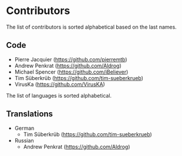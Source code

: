 # Contributors

The list of contributors is sorted alphabetical based on the last names. 

## Code
* Pierre Jacquier (https://github.com/pierremtb)
* Andrew Penkrat (https://github.com/Aldrog)
* Michael Spencer (https://github.com/iBeliever)
* Tim Süberkrüb (https://github.com/tim-sueberkrueb)
* VirusKa (https://github.com/VirusKA)

The list of languages is sorted alphabetical.

## Translations
* German
  * Tim Süberkrüb (https://github.com/tim-sueberkrueb)
* Russian
  * Andrew Penkrat (https://github.com/Aldrog)
